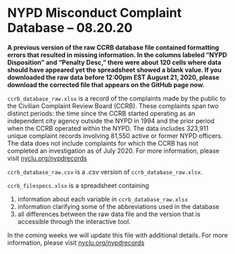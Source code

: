 # NYPD Misconduct Complaint Database – 08.20.20

**A previous version of the raw CCRB database file contained formatting errors that resulted in missing information. In the columns labeled “NYPD Disposition” and “Penalty Desc,” there were about 120 cells where data should have appeared yet the spreadsheet showed a blank value. If you downloaded the raw data before 12:00pm EST August 21, 2020, please download the corrected file that appears on the GitHub page now.**

`ccrb_database_raw.xlsx` is a record of the complaints made by the public to the Civilian Complaint Review Board (CCRB). These complaints span two distinct periods: the time since the CCRB started operating as an independent city agency outside the NYPD in 1994 and the prior period when the CCRB operated within the NYPD. The data includes 323,911 unique complaint records involving 81,550 active or former NYPD officers. The data does not include complaints for which the CCRB has not completed an investigation as of July 2020. For more information, please visit [nyclu.org/nypdrecords](https://nyclu.org/nypdrecords)

`ccrb_database_raw.csv` is a .csv version of `ccrb_database_raw.xlsx`.

`ccrb_filespecs.xlsx` is a spreadsheet containing

1. information about each variable in `ccrb_database_raw.xlsx`
2. information clarifying some of the abbreviations used in the database
3. all differences between the raw data file and the version that is accessible through the interactive tool.

In the coming weeks we will update this file with additional details. For more information, please visit [nyclu.org/nypdrecords](https://nyclu.org/nypdrecords)
